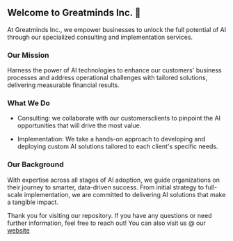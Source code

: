 ## Welcome to Greatminds Inc. 👋 
At Greatminds Inc., we empower businesses to unlock the full potential of AI through our specialized consulting and implementation services.

### Our Mission
Harness the power of AI technologies to enhance our customers' business processes and address operational challenges with tailored solutions, delivering measurable financial results.

### What We Do
- Consulting: we collaborate with our customersclients to pinpoint the AI opportunities that will drive the most value.

- Implementation: We take a hands-on approach to developing and deploying custom AI solutions tailored to each client's specific needs.


### Our Background
With expertise across all stages of AI adoption, we guide organizations on their journey to smarter, data-driven success. From initial strategy to full-scale implementation, we are committed to delivering AI solutions that make a tangible impact.

Thank you for visiting our repository. If you have any questions or need further information, feel free to reach out! 
You can also visit us @ our [website](www.greatminds-inc.com)
